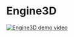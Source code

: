 # Engine3D

[![Engine3D demo video](https://img.youtube.com/vi/1K-M23htu8M/0.jpg)](https://www.youtube.com/watch?v=1K-M23htu8M)
